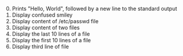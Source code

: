 0. Prints "Hello, World", followed by a new line to the standard output
1. Display confused smiley
2. Display content of /etc/passwd file
3. Display content of two files
4. Display the last 10 lines of a file
5. Display the first 10 lines of a file
6. Display third line of file
